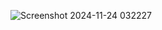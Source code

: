 
![Screenshot 2024-11-24 032227](https://github.com/user-attachments/assets/bf20787c-06ce-4d9d-849a-fc83bf7925a6)
